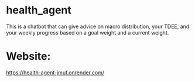 # health_agent

This is a chatbot that can give advice on macro distribution, your TDEE, and your weekly progress based on a goal weight and a current weight.

# Website: 
https://health-agent-jmuf.onrender.com/

